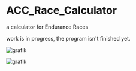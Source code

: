 # ACC_Race_Calculator
a calculator for Endurance Races

work is in progress, the program isn't finished yet.


![grafik](https://user-images.githubusercontent.com/76277167/140511561-695d4e4d-c10f-4f01-8904-440d26e08a70.png)

![grafik](https://user-images.githubusercontent.com/76277167/140555764-3c2c482c-e581-42ec-ab00-177309e864fb.png)

